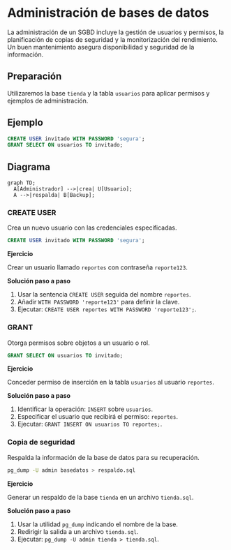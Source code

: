 # Administración de bases de datos

La administración de un SGBD incluye la gestión de usuarios y permisos, la planificación de copias de seguridad y la monitorización del rendimiento. Un buen mantenimiento asegura disponibilidad y seguridad de la información.

## Preparación
Utilizaremos la base `tienda` y la tabla `usuarios` para aplicar permisos y ejemplos de administración.

## Ejemplo
```sql
CREATE USER invitado WITH PASSWORD 'segura';
GRANT SELECT ON usuarios TO invitado;
```

## Diagrama
```mermaid
graph TD;
  A[Administrador] -->|crea| U[Usuario];
  A -->|respalda| B[Backup];
```

### CREATE USER
Crea un nuevo usuario con las credenciales especificadas.

```sql
CREATE USER invitado WITH PASSWORD 'segura';
```

**Ejercicio**

Crear un usuario llamado `reportes` con contraseña `reporte123`.

**Solución paso a paso**

1. Usar la sentencia `CREATE USER` seguida del nombre `reportes`.
2. Añadir `WITH PASSWORD 'reporte123'` para definir la clave.
3. Ejecutar:
   `CREATE USER reportes WITH PASSWORD 'reporte123';`.

### GRANT
Otorga permisos sobre objetos a un usuario o rol.

```sql
GRANT SELECT ON usuarios TO invitado;
```

**Ejercicio**

Conceder permiso de inserción en la tabla `usuarios` al usuario `reportes`.

**Solución paso a paso**

1. Identificar la operación: `INSERT` sobre `usuarios`.
2. Especificar el usuario que recibirá el permiso: `reportes`.
3. Ejecutar:
   `GRANT INSERT ON usuarios TO reportes;`.

### Copia de seguridad
Respalda la información de la base de datos para su recuperación.

```bash
pg_dump -U admin basedatos > respaldo.sql
```

**Ejercicio**

Generar un respaldo de la base `tienda` en un archivo `tienda.sql`.

**Solución paso a paso**

1. Usar la utilidad `pg_dump` indicando el nombre de la base.
2. Redirigir la salida a un archivo `tienda.sql`.
3. Ejecutar:
   `pg_dump -U admin tienda > tienda.sql`.


